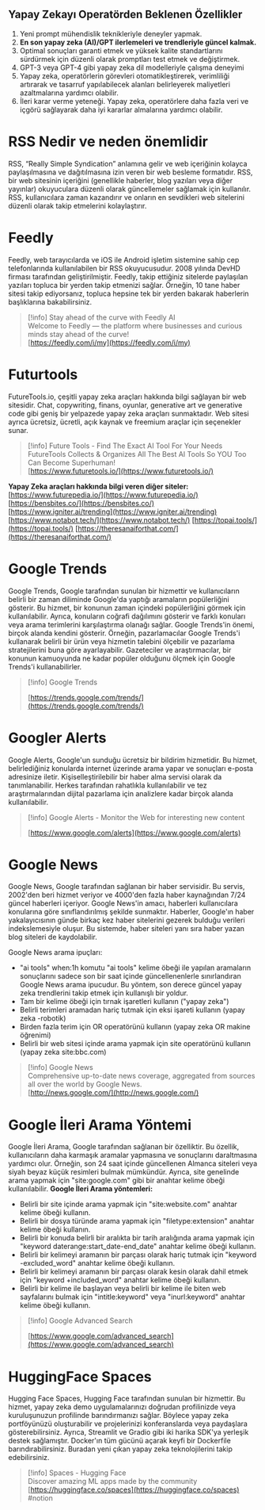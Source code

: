 ## **Yapay Zekayı Operatörden Beklenen Özellikler**
1. Yeni prompt mühendislik teknikleriyle deneyler yapmak.
1. **En son yapay zeka (AI)/GPT ilerlemeleri ve trendleriyle güncel kalmak.**
1. Optimal sonuçları garanti etmek ve yüksek kalite standartlarını sürdürmek için düzenli olarak promptları test etmek ve değiştirmek.
2. GPT-3 veya GPT-4 gibi yapay zeka dil modelleriyle çalışma deneyimi
3. Yapay zeka, operatörlerin görevleri otomatikleştirerek, verimliliği artırarak ve tasarruf yapılabilecek alanları belirleyerek maliyetleri azaltmalarına yardımcı olabilir.
4. İleri karar verme yeteneği. Yapay zeka, operatörlere daha fazla veri ve içgörü sağlayarak daha iyi kararlar almalarına yardımcı olabilir.
  
# RSS Nedir ve neden önemlidir
RSS, “Really Simple Syndication” anlamına gelir ve web içeriğinin kolayca paylaşılmasına ve dağıtılmasına izin veren bir web besleme formatıdır. RSS, bir web sitesinin içeriğini (genellikle haberler, blog yazıları veya diğer yayınlar) okuyuculara düzenli olarak güncellemeler sağlamak için kullanılır. RSS, kullanıcılara zaman kazandırır ve onların en sevdikleri web sitelerini düzenli olarak takip etmelerini kolaylaştırır.
# Feedly
Feedly, web tarayıcılarda ve iOS ile Android işletim sistemine sahip cep telefonlarında kullanılabilen bir RSS okuyucusudur. 2008 yılında DevHD firması tarafından geliştirilmiştir. Feedly, takip ettiğiniz sitelerde paylaşılan yazıları topluca bir yerden takip etmenizi sağlar. Örneğin, 10 tane haber sitesi takip ediyorsanız, topluca hepsine tek bir yerden bakarak haberlerin başlıklarına bakabilirsiniz.

> [!info] Stay ahead of the curve with Feedly AI  
> Welcome to Feedly — the platform where businesses and curious minds stay ahead of the curve!  
> [https://feedly.com/i/my](https://feedly.com/i/my)  
# Futurtools
FutureTools.io, çeşitli yapay zeka araçları hakkında bilgi sağlayan bir web sitesidir. Chat, copywriting, finans, oyunlar, generative art ve generative code gibi geniş bir yelpazede yapay zeka araçları sunmaktadır. Web sitesi ayrıca ücretsiz, ücretli, açık kaynak ve freemium araçlar için seçenekler sunar.

> [!info] Future Tools - Find The Exact AI Tool For Your Needs  
> FutureTools Collects & Organizes All The Best AI Tools So YOU Too Can Become Superhuman!  
> [https://www.futuretools.io/](https://www.futuretools.io/)  
  
**Yapay Zeka araçları hakkında bilgi veren diğer siteler:**
[https://www.futurepedia.io/](https://www.futurepedia.io/)
[https://bensbites.co/](https://bensbites.co/)
[https://www.igniter.ai/trending](https://www.igniter.ai/trending)
[https://www.notabot.tech/](https://www.notabot.tech/)
[https://topai.tools/](https://topai.tools/)
[https://theresanaiforthat.com/](https://theresanaiforthat.com/)
  
# Google Trends
Google Trends, Google tarafından sunulan bir hizmettir ve kullanıcıların belirli bir zaman diliminde Google'da yaptığı aramaların popülerliğini gösterir. Bu hizmet, bir konunun zaman içindeki popülerliğini görmek için kullanılabilir. Ayrıca, konuların coğrafi dağılımını gösterir ve farklı konuları veya arama terimlerini karşılaştırma olanağı sağlar.
Google Trends'in önemi, birçok alanda kendini gösterir. Örneğin, pazarlamacılar Google Trends'i kullanarak belirli bir ürün veya hizmetin talebini ölçebilir ve pazarlama stratejilerini buna göre ayarlayabilir. Gazeteciler ve araştırmacılar, bir konunun kamuoyunda ne kadar popüler olduğunu ölçmek için Google Trends'i kullanabilirler.

> [!info] Google Trends  
>  
> [https://trends.google.com/trends/](https://trends.google.com/trends/)  
# Googler Alerts
Google Alerts, Google'un sunduğu ücretsiz bir bildirim hizmetidir. Bu hizmet, belirlediğiniz konularda internet üzerinde arama yapar ve sonuçları e-posta adresinize iletir. Kişiselleştirilebilir bir haber alma servisi olarak da tanımlanabilir. Herkes tarafından rahatlıkla kullanılabilir ve tez araştırmalarından dijital pazarlama için analizlere kadar birçok alanda kullanılabilir.

> [!info] Google Alerts - Monitor the Web for interesting new content  
>  
> [https://www.google.com/alerts](https://www.google.com/alerts)  
# Google News
Google News, Google tarafından sağlanan bir haber servisidir. Bu servis, 2002'den beri hizmet veriyor ve 4000'den fazla haber kaynağından 7/24 güncel haberleri içeriyor. Google News'in amacı, haberleri kullanıcılara konularına göre sınıflandırılmış şekilde sunmaktır. Haberler, Google'ın haber yakalayıcısının günde birkaç kez haber sitelerini gezerek bulduğu verileri indekslemesiyle oluşur. Bu sistemde, haber siteleri yanı sıra haber yazan blog siteleri de kaydolabilir.
  
Google News arama ipuçları:
- "ai tools" when:1h komutu "ai tools" kelime öbeği ile yapılan aramaların sonuçlarını sadece son bir saat içinde güncellenenlerle sınırlandıran Google News arama ipucudur. Bu yöntem, son derece güncel yapay zeka trendlerini takip etmek için kullanışlı bir yoldur.
- Tam bir kelime öbeği için tırnak işaretleri kullanın ("yapay zeka")
- Belirli terimleri aramadan hariç tutmak için eksi işareti kullanın (yapay zeka -robotik)
- Birden fazla terim için OR operatörünü kullanın (yapay zeka OR makine öğrenimi)
- Belirli bir web sitesi içinde arama yapmak için site operatörünü kullanın (yapay zeka site:bbc.com)

> [!info] Google News  
> Comprehensive up-to-date news coverage, aggregated from sources all over the world by Google News.  
> [http://news.google.com/](http://news.google.com/)  
# Google İleri Arama Yöntemi
Google İleri Arama, Google tarafından sağlanan bir özelliktir. Bu özellik, kullanıcıların daha karmaşık aramalar yapmasına ve sonuçlarını daraltmasına yardımcı olur. Örneğin, son 24 saat içinde güncellenen Almanca siteleri veya siyah beyaz küçük resimleri bulmak mümkündür. Ayrıca, site genelinde arama yapmak için "site:google.com" gibi bir anahtar kelime öbeği kullanılabilir.
**Google İleri Arama yöntemleri:**
- Belirli bir site içinde arama yapmak için "site:website.com" anahtar kelime öbeği kullanın.
- Belirli bir dosya türünde arama yapmak için "filetype:extension" anahtar kelime öbeği kullanın.
- Belirli bir konuda belirli bir aralıkta bir tarih aralığında arama yapmak için "keyword daterange:start_date-end_date" anahtar kelime öbeği kullanın.
- Belirli bir kelimeyi aramanın bir parçası olarak hariç tutmak için "keyword -excluded_word" anahtar kelime öbeği kullanın.
- Belirli bir kelimeyi aramanın bir parçası olarak kesin olarak dahil etmek için "keyword +included_word" anahtar kelime öbeği kullanın.
- Belirli bir kelime ile başlayan veya belirli bir kelime ile biten web sayfalarını bulmak için "intitle:keyword" veya "inurl:keyword" anahtar kelime öbeği kullanın.

> [!info] Google Advanced Search  
>  
> [https://www.google.com/advanced_search](https://www.google.com/advanced_search)  
# HuggingFace Spaces
Hugging Face Spaces, Hugging Face tarafından sunulan bir hizmettir. Bu hizmet, yapay zeka demo uygulamalarınızı doğrudan profilinizde veya kuruluşunuzun profilinde barındırmanızı sağlar. Böylece yapay zeka portföyünüzü oluşturabilir ve projelerinizi konferanslarda veya paydaşlara gösterebilirsiniz. Ayrıca, Streamlit ve Gradio gibi iki harika SDK'ya yerleşik destek sağlamıştır. Docker'ın tüm gücünü açarak keyfi bir Dockerfile barındırabilirsiniz. Buradan yeni çıkan yapay zeka teknolojilerini takip edebilirsiniz.

> [!info] Spaces - Hugging Face  
> Discover amazing ML apps made by the community  
> [https://huggingface.co/spaces](https://huggingface.co/spaces)
#notion